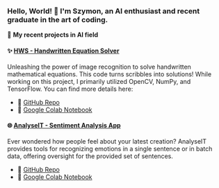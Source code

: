 ### Hello, World! 👋 I'm Szymon, an AI enthusiast and recent graduate in the art of coding.

🚀 **My recent projects in AI field**

#### ✨ [HWS - Handwritten Equation Solver](https://example.com/handwritten-equation-solver)
Unleashing the power of image recognition to solve handwritten mathematical equations. This code turns scribbles into solutions! 
While working on this project, I primarily utilized OpenCV, NumPy, and TensorFlow. You can find more details here:
- 📁 [GitHub Repo]()
- 📘 [Google Colab Notebook]()

#### 🌐 [AnalyseIT - Sentiment Analysis App](https://example.com/analyseit)
Ever wondered how people feel about your latest creation? AnalyseIT provides tools for recognizing emotions in a single sentence or in batch data, offering oversight for the provided set of sentences.
- 📁 [GitHub Repo]()
- 📘 [Google Colab Notebook]()

<!--
**szymon8576/szymon8576** is a ✨ _special_ ✨ repository because its `README.md` (this file) appears on your GitHub profile.

Here are some ideas to get you started:

- 🔭 I’m currently working on ...
- 🌱 I’m currently learning ...
- 👯 I’m looking to collaborate on ...
- 🤔 I’m looking for help with ...
- 💬 Ask me about ...
- 📫 How to reach me: ...
- 😄 Pronouns: ...
- ⚡ Fun fact: ...
-->
